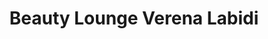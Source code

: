 ---
title: "Beauty Lounge Verena Labidi"
url: /weimar/beauty-lounge-verena-labidi/
shop: Kosmetik
---